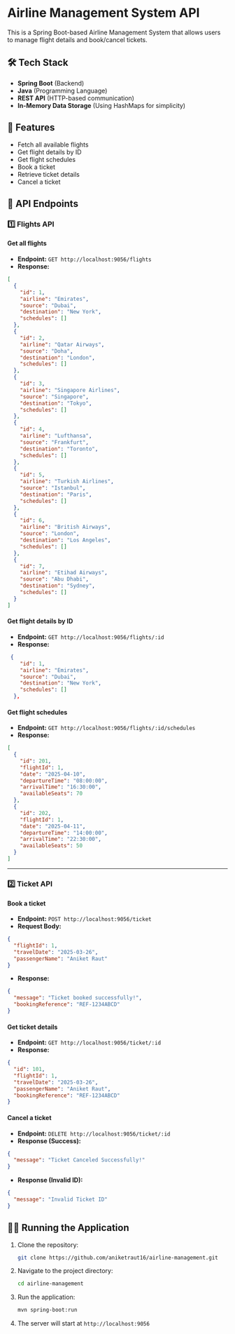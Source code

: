 # Airline Management System API

This is a Spring Boot-based Airline Management System that allows users to manage flight details and book/cancel tickets.

## 🛠 Tech Stack

- **Spring Boot** (Backend)
- **Java** (Programming Language)
- **REST API** (HTTP-based communication)
- **In-Memory Data Storage** (Using HashMaps for simplicity)

## 📌 Features

- Fetch all available flights
- Get flight details by ID
- Get flight schedules
- Book a ticket
- Retrieve ticket details
- Cancel a ticket

## 🚀 API Endpoints

### **1️⃣ Flights API**

#### **Get all flights**

- **Endpoint:** `GET http://localhost:9056/flights`
- **Response:**

```json
[
  {
    "id": 1,
    "airline": "Emirates",
    "source": "Dubai",
    "destination": "New York",
    "schedules": []
  },
  {
    "id": 2,
    "airline": "Qatar Airways",
    "source": "Doha",
    "destination": "London",
    "schedules": []
  },
  {
    "id": 3,
    "airline": "Singapore Airlines",
    "source": "Singapore",
    "destination": "Tokyo",
    "schedules": []
  },
  {
    "id": 4,
    "airline": "Lufthansa",
    "source": "Frankfurt",
    "destination": "Toronto",
    "schedules": []
  },
  {
    "id": 5,
    "airline": "Turkish Airlines",
    "source": "Istanbul",
    "destination": "Paris",
    "schedules": []
  },
  {
    "id": 6,
    "airline": "British Airways",
    "source": "London",
    "destination": "Los Angeles",
    "schedules": []
  },
  {
    "id": 7,
    "airline": "Etihad Airways",
    "source": "Abu Dhabi",
    "destination": "Sydney",
    "schedules": []
  }
]
```

#### **Get flight details by ID**

- **Endpoint:** `GET http://localhost:9056/flights/:id`
- **Response:**

```json
 {
    "id": 1,
    "airline": "Emirates",
    "source": "Dubai",
    "destination": "New York",
    "schedules": []
  },
```

#### **Get flight schedules**

- **Endpoint:** `GET http://localhost:9056/flights/:id/schedules`
- **Response:**

```json
[
  {
    "id": 201,
    "flightId": 1,
    "date": "2025-04-10",
    "departureTime": "08:00:00",
    "arrivalTime": "16:30:00",
    "availableSeats": 70
  },
  {
    "id": 202,
    "flightId": 1,
    "date": "2025-04-11",
    "departureTime": "14:00:00",
    "arrivalTime": "22:30:00",
    "availableSeats": 50
  }
]
```

---

### **2️⃣ Ticket API**

#### **Book a ticket**

- **Endpoint:** `POST http://localhost:9056/ticket`
- **Request Body:**

```json
{
  "flightId": 1,
  "travelDate": "2025-03-26",
  "passengerName": "Aniket Raut"
}
```

- **Response:**

```json
{
  "message": "Ticket booked successfully!",
  "bookingReference": "REF-1234ABCD"
}
```

#### **Get ticket details**

- **Endpoint:** `GET http://localhost:9056/ticket/:id`
- **Response:**

```json
{
  "id": 101,
  "flightId": 1,
  "travelDate": "2025-03-26",
  "passengerName": "Aniket Raut",
  "bookingReference": "REF-1234ABCD"
}
```

#### **Cancel a ticket**

- **Endpoint:** `DELETE http://localhost:9056/ticket/:id`
- **Response (Success):**

```json
{
  "message": "Ticket Canceled Successfully!"
}
```

- **Response (Invalid ID):**

```json
{
  "message": "Invalid Ticket ID"
}
```

## 🏃‍♂️ Running the Application

1. Clone the repository:
   ```sh
   git clone https://github.com/aniketraut16/airline-management.git
   ```
2. Navigate to the project directory:
   ```sh
   cd airline-management
   ```
3. Run the application:
   ```sh
   mvn spring-boot:run
   ```
4. The server will start at `http://localhost:9056`
